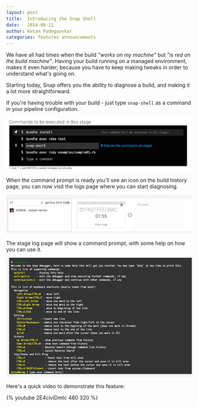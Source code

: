 ```yaml
---
layout: post
title:  Introducing the Snap Shell
date:   2014-08-11
author: Ketan Padegaonkar
categories: features announcements
---
```


We have all had times when the build *"works on my machine"* but *"is red on the build machine"*. Having your build running on a managed environment, makes it even harder, because you have to keep making tweaks in order to understand what's going on.

Starting today, Snap offers you the ability to diagnose a build, and making it a lot more straightforward.

If you're having trouble with your build - just type `snap-shell` as a command in your pipeline configuration.

<img src="/assets/images/screenshots/snap-debug/build-plan-edit.png" class="screenshot-original-size"/>

When the command prompt is ready you'll see an icon on the build history page, you can now visit the logs page where you can start diagnosing.

<img src="/assets/images/screenshots/snap-debug/snap-shell-ready.png" class="screenshot-original-size"/>

The stage log page will show a command prompt, with some help on how you can use it.

<img src="/assets/images/screenshots/snap-debug/snap-shell.png" class="screenshot-original-size"/>


Here's a quick video to demonstrate this feature:

{% youtube 2E4civiDmtc 480 320 %}
